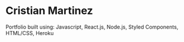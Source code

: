 # Cristian Martinez

Portfolio built using:
Javascript, React.js, Node.js, Styled Components, HTML/CSS, Heroku

